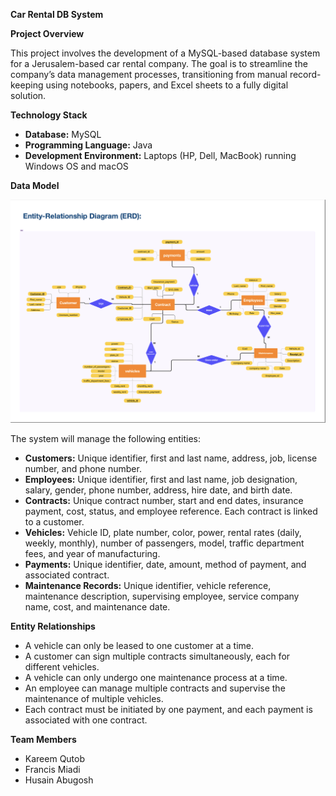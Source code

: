 **Car Rental DB System**

**Project Overview**

This project involves the development of a MySQL-based database system for a Jerusalem-based car rental company.
The goal is to streamline the company’s data management processes, transitioning from manual record-keeping using notebooks, papers, and Excel sheets to a fully digital solution.


**Technology Stack**

- **Database:** MySQL
- **Programming Language:** Java
- **Development Environment:** Laptops (HP, Dell, MacBook) running Windows OS and macOS

  

**Data Model**

![ERD](ERD.png)



The system will manage the following entities:

- **Customers:** Unique identifier, first and last name, address, job, license number, and phone number.
- **Employees:** Unique identifier, first and last name, job designation, salary, gender, phone number, address, hire date, and birth date.
- **Contracts:** Unique contract number, start and end dates, insurance payment, cost, status, and employee reference. Each contract is linked to a customer.
- **Vehicles:** Vehicle ID, plate number, color, power, rental rates (daily, weekly, monthly), number of passengers, model, traffic department fees, and year of manufacturing.
- **Payments:** Unique identifier, date, amount, method of payment, and associated contract.
- **Maintenance Records:** Unique identifier, vehicle reference, maintenance description, supervising employee, service company name, cost, and maintenance date.

**Entity Relationships**

- A vehicle can only be leased to one customer at a time.
- A customer can sign multiple contracts simultaneously, each for different vehicles.
- A vehicle can only undergo one maintenance process at a time.
- An employee can manage multiple contracts and supervise the maintenance of multiple vehicles.
- Each contract must be initiated by one payment, and each payment is associated with one contract.


**Team Members**

* Kareem Qutob
* Francis Miadi
* Husain Abugosh
  



